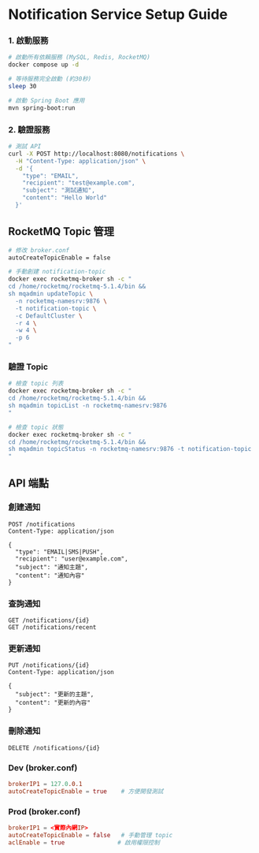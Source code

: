 # Notification Service Setup Guide

### 1. 啟動服務
```bash
# 啟動所有依賴服務 (MySQL, Redis, RocketMQ)
docker compose up -d

# 等待服務完全啟動 (約30秒)
sleep 30

# 啟動 Spring Boot 應用
mvn spring-boot:run
```

### 2. 驗證服務
```bash
# 測試 API
curl -X POST http://localhost:8080/notifications \
  -H "Content-Type: application/json" \
  -d '{
    "type": "EMAIL",
    "recipient": "test@example.com",
    "subject": "測試通知",
    "content": "Hello World"
  }'
```

## RocketMQ Topic 管理

```bash
# 修改 broker.conf
autoCreateTopicEnable = false

# 手動創建 notification-topic
docker exec rocketmq-broker sh -c "
cd /home/rocketmq/rocketmq-5.1.4/bin && 
sh mqadmin updateTopic \
  -n rocketmq-namesrv:9876 \
  -t notification-topic \
  -c DefaultCluster \
  -r 4 \
  -w 4 \
  -p 6
"
```

### 驗證 Topic
```bash
# 檢查 topic 列表
docker exec rocketmq-broker sh -c "
cd /home/rocketmq/rocketmq-5.1.4/bin && 
sh mqadmin topicList -n rocketmq-namesrv:9876
"

# 檢查 topic 狀態
docker exec rocketmq-broker sh -c "
cd /home/rocketmq/rocketmq-5.1.4/bin && 
sh mqadmin topicStatus -n rocketmq-namesrv:9876 -t notification-topic
"
```

## API 端點

### 創建通知
```http
POST /notifications
Content-Type: application/json

{
  "type": "EMAIL|SMS|PUSH",
  "recipient": "user@example.com",
  "subject": "通知主題",
  "content": "通知內容"
}
```

### 查詢通知
```http
GET /notifications/{id}
GET /notifications/recent
```

### 更新通知
```http
PUT /notifications/{id}
Content-Type: application/json

{
  "subject": "更新的主題",
  "content": "更新的內容"
}
```

### 刪除通知
```http
DELETE /notifications/{id}
```


### Dev (broker.conf)
```conf
brokerIP1 = 127.0.0.1
autoCreateTopicEnable = true    # 方便開發測試
```

### Prod (broker.conf)
```conf
brokerIP1 = <實際內網IP>
autoCreateTopicEnable = false   # 手動管理 topic
aclEnable = true               # 啟用權限控制
```
